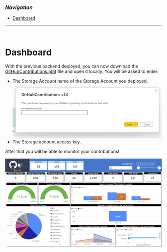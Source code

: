 ### _Navigation_

- [Dashboard](#dashboard)

---

<br>

# Dashboard

With the previous backend deployed, you can now download the [GitHubContributions.pbit][GitHubContributionsDashboard] file and open it locally. You will be asked to enter:
- The Storage Account name of the Storage Account you deployed.
![Storage Account Name][StorageAccountName]
- The Storage account access key.

After that you will be able to monitor your contributions!

![GitHub Contributions][GitHubContributions]

<!-- Docs -->

<!-- Images -->
[StorageAccountName]: <./media/github-storage-account.jpg>
[GitHubContributions]: <./media/Github-contributions-dashboard.jpg>

<!-- References -->
[GitHubContributionsDashboard]: <https://github.com/Azure/CCOInsights/blob/main/dashboards/GitHubDashboard-Contributors/GitHubContributions%20v1.1.pbit>